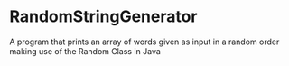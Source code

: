 # RandomStringGenerator
A program that prints an array of words given as input in a random order making use of the Random Class in Java
